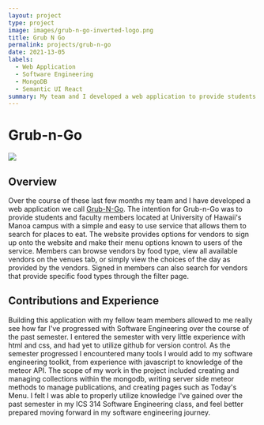 ```yaml
---
layout: project
type: project
image: images/grub-n-go-inverted-logo.png
title: Grub N Go
permalink: projects/grub-n-go
date: 2021-13-05
labels:
  - Web Application
  - Software Engineering
  - MongoDB
  - Semantic UI React
summary: My team and I developed a web application to provide students and faculty at UH Manoa with a service that enables them to easily search for places to eat.
---
```

# Grub-n-Go

<img class="ui medium right floated rounded image" src="../images/grub-n-go-landing.png">

## Overview
Over the course of these last few months my team and I have developed a web application we call [Grub-N-Go](https://grub-n-go.github.io/).
The intention for Grub-n-Go was to provide students and faculty members located at University of Hawaii's Manoa campus
with a simple and easy to use service that allows them to search for places to eat. The website provides options for
vendors to sign up onto the website and make their menu options known to users of the service. Members can browse
vendors by food type, view all available vendors on the venues tab, or simply view the choices of the day as
provided by the vendors. Signed in members can also search for vendors that provide specific food types through the
filter page.

## Contributions and Experience
Building this application with my fellow team members allowed to me really see how far I've progressed with Software
Engineering over the course of the past semester. I entered the semester with very little experience with html and css,
and had yet to utilize github for version control. As the semester progressed I encountered many tools I would add to
my software engineering toolkit, from experience with javascript to knowledge of the meteor API. The scope of my work in
the project included creating and managing collections within the mongodb, writing server side meteor methods to manage
publications, and creating pages such as Today's Menu. I felt I was able to properly utilize knowledge I've gained over
the past semester in my ICS 314 Software Engineering class, and feel better prepared moving forward in my software
engineering journey.
